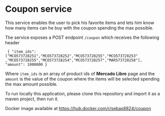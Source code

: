 # Coupon service

This service enables the user to pick his favorite items and lets him know how many items can he buy with the coupon spending the max possible.

The service exposes a POST endpoint `/coupon` which receives the following header

` { "item_ids": ["MCO573728251","MCO573728252","MCO573728255","MCO573728253"
,"MCO573728255","MCO573728254","MCO573728257","MAR573728258"],
"amount": 1000000
}` 

Where `item_ids` is an array of product ids of **Mercado Libre** page and the `amount` is the value of the coupon where the items will be selected spending the max amount possible.

To run locally this application, please clone this repository and import it as a maven project, then run it.

Docker image available at https://hub.docker.com/r/sebas8824/coupon